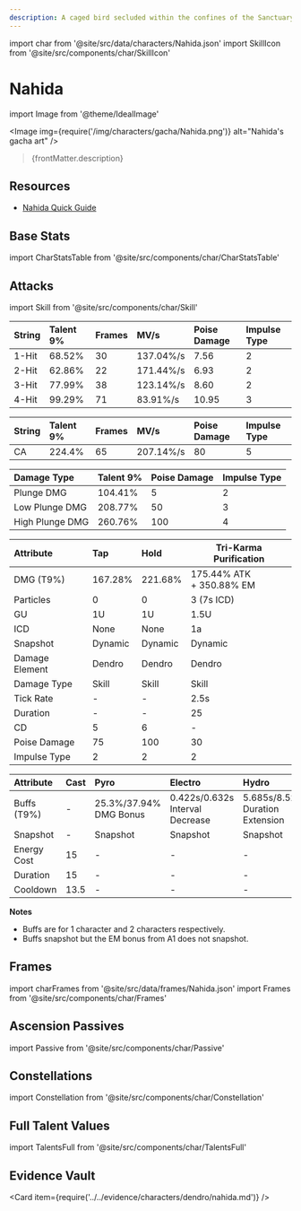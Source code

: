 ```yaml
---
description: A caged bird secluded within the confines of the Sanctuary of Surasthana who can only see the world in her dreams.
---
```


import char from '@site/src/data/characters/Nahida.json'
import SkillIcon from '@site/src/components/char/SkillIcon'

# Nahida

import Image from '@theme/IdealImage'

<Image img={require('/img/characters/gacha/Nahida.png')} alt="Nahida's gacha art" />
<blockquote>{frontMatter.description}</blockquote>

## Resources

* [Nahida Quick Guide](https://keqingmains.com/q/nahida-quickguide/)

## Base Stats

import CharStatsTable from '@site/src/components/char/CharStatsTable'

<CharStatsTable char={char} />

## Attacks

import Skill from '@site/src/components/char/Skill'

<Tabs>
<TabItem value='na' label='Normal Attacks'>
<SkillIcon char={char} skill='na' />
<div class='talent-columns'>
<Skill char={char} skill='na' sectionFilter='Normal Attack' />

| String | Talent 9% | Frames | MV/s      | Poise Damage | Impulse Type |
| :----- | :-------- | :----- | :-------- | :----------- | :----------- |
| 1-Hit  | 68.52%    | 30     | 137.04%/s | 7.56         | 2            |
| 2-Hit  | 62.86%    | 22     | 171.44%/s | 6.93         | 2            |
| 3-Hit  | 77.99%    | 38     | 123.14%/s | 8.60         | 2            |
| 4-Hit  | 99.29%    | 71     | 83.91%/s  | 10.95        | 3            |

</div>
<div class='talent-columns'>
<Skill char={char} skill='na' sectionFilter='Charged Attack' />

| String | Talent 9% | Frames | MV/s      | Poise Damage | Impulse Type |
| :----- | :-------- | :----- | :-------- | :----------- | :----------- |
| CA     | 224.4%    | 65     | 207.14%/s | 80           | 5            |

</div>
<div class='talent-columns'>
<Skill char={char} skill='na' sectionFilter='Plunging Attack' />

| Damage Type     | Talent 9% | Poise Damage | Impulse Type |
| :-------------- | :-------- | :----------- | :----------- |
| Plunge DMG      | 104.41%   | 5            | 2            |
| Low Plunge DMG  | 208.77%   | 50           | 3            |
| High Plunge DMG | 260.76%   | 100          | 4            |

</div>

</TabItem>

<TabItem value='e' label='Skill'>
<SkillIcon char={char} skill='e' />
<div class='talent-columns'>
<Skill char={char} skill='e' />

| Attribute      | Tap     | Hold    | Tri-Karma Purification        |
| :------------- | :------ | :------ | ----------------------------- |
| DMG \(T9%\)    | 167.28% | 221.68% | 175.44% ATK<br />+ 350.88% EM |
| Particles      | 0       | 0       | 3 \(7s ICD\)                  |
| GU             | 1U      | 1U      | 1.5U                          |
| ICD            | None    | None    | 1a                            |
| Snapshot       | Dynamic | Dynamic | Dynamic                       |
| Damage Element | Dendro  | Dendro  | Dendro                        |
| Damage Type    | Skill   | Skill   | Skill                         |
| Tick Rate      | -       | -       | 2.5s                          |
| Duration       | -       | -       | 25                            |
| CD             | 5       | 6       | -                             |
| Poise Damage   | 75      | 100     | 30                            |
| Impulse Type   | 2       | 2       | 2                             |

</div>
</TabItem>

<TabItem value='q' label='Burst'>
<SkillIcon char={char} skill='q' />
<div class='talent-columns'>
<Skill char={char} skill='q'/>

| Attribute     | Cast | Pyro                        | Electro                              | Hydro                                 |
| :------------ | :--- | :-------------------------- | :----------------------------------- | :------------------------------------ |
| Buffs \(T9%\) | -    | 25.3%/37.94%<br />DMG Bonus | 0.422s/0.632s<br />Interval Decrease | 5.685s/8.527s<br />Duration Extension |
| Snapshot      | -    | Snapshot                    | Snapshot                             | Snapshot                              |
| Energy Cost   | 15   | -                           | -                                    | -                                     |
| Duration      | 15   | -                           | -                                    | -                                     |
| Cooldown      | 13.5 | -                           | -                                    | -                                     |

</div>

**Notes**  

* Buffs are for 1 character and 2 characters respectively.
* Buffs snapshot but the EM bonus from A1 does not snapshot.

</TabItem>
</Tabs>

## Frames

import charFrames from '@site/src/data/frames/Nahida.json'
import Frames from '@site/src/components/char/Frames'

<Frames data={charFrames} />

## Ascension Passives

import Passive from '@site/src/components/char/Passive'

<Tabs>
<TabItem value='passive' label='Passive'>
<Passive char={char} passive={2} />
</TabItem>

<TabItem value='a1' label='Ascension 1'>
<Passive char={char} passive={0} />
</TabItem>

<TabItem value="a4" label="Ascension 4">
<Passive char={char} passive={1} />
</TabItem>
</Tabs>

## Constellations

import Constellation from '@site/src/components/char/Constellation'

<Tabs>
<TabItem value='c1' label='C1'>
<Constellation char={char} constellation={1} />
</TabItem>

<TabItem value='c2' label='C2'>
<Constellation char={char} constellation={2} />
</TabItem>

<TabItem value='c3' label='C3'>
<Constellation char={char} constellation={3} />
</TabItem>

<TabItem value='c4' label='C4'>
<Constellation char={char} constellation={4} />
</TabItem>

<TabItem value='c5' label='C5'>
<Constellation char={char} constellation={5} />
</TabItem>

<TabItem value='c6' label='C6'>
<Constellation char={char} constellation={6} />
</TabItem>
</Tabs>

## Full Talent Values

import TalentsFull from '@site/src/components/char/TalentsFull'

<TalentsFull char={char}/>

## Evidence Vault

<Card item={require('../../evidence/characters/dendro/nahida.md')} />
